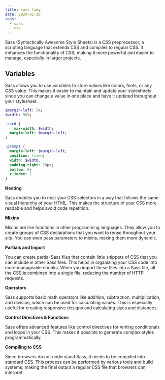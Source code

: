 ```yaml
---
title: sass lang
date: 2024-01-26
tags:
  - sass
  - css
---
```


Sass (Syntactically Awesome Style Sheets) is a CSS preprocessor, a scripting language that extends CSS and compiles to regular CSS. It enhances the functionality of CSS, making it more powerful and easier to manage, especially in larger projects.


## **Variables**


Sass allows you to use variables to store values like colors, fonts, or any CSS value. This makes it easier to maintain and update your stylesheets since you can change a value in one place and have it updated throughout your stylesheet.


```sass
$margin-left: 5%;
$width: 90%;

.card {
	max-width: $width;
  margin-left: $margin-left;
}

.prompt {
  margin-left: $margin-left;
  position: fixed;
  width: $width;
  padding-right: 28px;
  bottom: 0;
  z-index: 1
}
```


**Nesting**


Sass enables you to nest your CSS selectors in a way that follows the same visual hierarchy of your HTML. This makes the structure of your CSS more readable and helps avoid code repetition.


**Mixins**


Mixins are like functions in other programming languages. They allow you to create groups of CSS declarations that you want to reuse throughout your site. You can even pass parameters to mixins, making them more dynamic.


**Partials and Import**


You can create partial Sass files that contain little snippets of CSS that you can include in other Sass files. This helps in organizing your CSS code into more manageable chunks. When you import these files into a Sass file, all the CSS is combined into a single file, reducing the number of HTTP requests.


**Operators**


Sass supports basic math operators like addition, subtraction, multiplication, and division, which can be used for calculating values. This is especially useful for creating responsive designs and calculating sizes and distances.


**Control Directives & Functions**


Sass offers advanced features like control directives for writing conditionals and loops in your CSS. This makes it possible to generate complex styles programmatically.


**Compiling to CSS**


Since browsers do not understand Sass, it needs to be compiled into standard CSS. This process can be performed by various tools and build systems, making the final output a regular CSS file that browsers can interpret.


